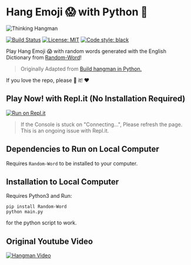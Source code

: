# Hang Emoji 😱 with Python :snake:

![Thinking Hangman](https://i.redd.it/t903v2u23hnz.png)


[![Build Status](https://travis-ci.com/KFChinese/Hang-Emoji-with-Python.svg?token=zw6t3AGUhPJkPpwkTqXN&branch=master)](https://travis-ci.com/KFChinese/Hang-Emoji-with-Python)
[![License: MIT](https://img.shields.io/badge/License-MIT-blue.svg)](https://kfchinese.mit-license.org/)
<a href="https://github.com/psf/black"><img alt="Code style: black" src="https://img.shields.io/badge/code%20style-black-000000.svg"></a>

Play Hang Emoji :scream: with random words generated with the English Dictionary from [Random-Word](https://github.com/vaibhavsingh97/random-word)!

> Originally Adapted from [Build hangman in Python.](https://github.com/kiteco/python-youtube-code/tree/master/build-hangman-in-python)

If you love the repo, please :star2: it!  :heart:



## Play Now! with Repl.it (No Installation Required)

[![Run on Repl.it](https://repl.it/badge/github/KFChinese/Hang-Emoji-with-Python)](https://Hang-Emoji-with-Python.kfchinese.repl.run)
> If the Console is stuck on "Connecting...", Please refresh the page. This is an ongoing issue with Repl.it.
## Dependencies to Run on Local Computer
Requires `Random-Word` to be installed to your computer.

## Installation to Local Computer
Requires Python3 
and 
Run:

    pip install Random-Word
    python main.py
    
 for the python script to work.

## Original Youtube Video

[![Hangman Video](https://img.youtube.com/vi/m4nEnsavl6w/0.jpg)](https://www.youtube.com/watch?v=m4nEnsavl6w)




